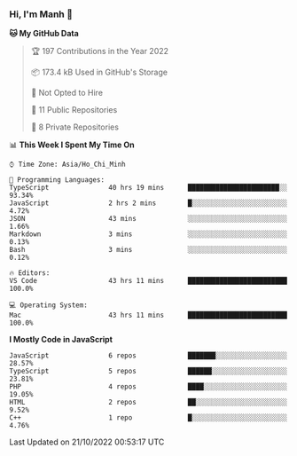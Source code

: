 ### Hi, I'm Manh 👋

<!--START_SECTION:waka-->
**🐱 My GitHub Data** 

> 🏆 197 Contributions in the Year 2022
 > 
> 📦 173.4 kB Used in GitHub's Storage 
 > 
> 🚫 Not Opted to Hire
 > 
> 📜 11 Public Repositories 
 > 
> 🔑 8 Private Repositories  
 > 
📊 **This Week I Spent My Time On** 

```text
⌚︎ Time Zone: Asia/Ho_Chi_Minh

💬 Programming Languages: 
TypeScript               40 hrs 19 mins      ███████████████████████░░   93.34% 
JavaScript               2 hrs 2 mins        █░░░░░░░░░░░░░░░░░░░░░░░░   4.72% 
JSON                     43 mins             ░░░░░░░░░░░░░░░░░░░░░░░░░   1.66% 
Markdown                 3 mins              ░░░░░░░░░░░░░░░░░░░░░░░░░   0.13% 
Bash                     3 mins              ░░░░░░░░░░░░░░░░░░░░░░░░░   0.12%

🔥 Editors: 
VS Code                  43 hrs 11 mins      █████████████████████████   100.0%

💻 Operating System: 
Mac                      43 hrs 11 mins      █████████████████████████   100.0%

```

**I Mostly Code in JavaScript** 

```text
JavaScript               6 repos             ███████░░░░░░░░░░░░░░░░░░   28.57% 
TypeScript               5 repos             ██████░░░░░░░░░░░░░░░░░░░   23.81% 
PHP                      4 repos             ████░░░░░░░░░░░░░░░░░░░░░   19.05% 
HTML                     2 repos             ██░░░░░░░░░░░░░░░░░░░░░░░   9.52% 
C++                      1 repo              █░░░░░░░░░░░░░░░░░░░░░░░░   4.76%

```



 Last Updated on 21/10/2022 00:53:17 UTC
<!--END_SECTION:waka-->
